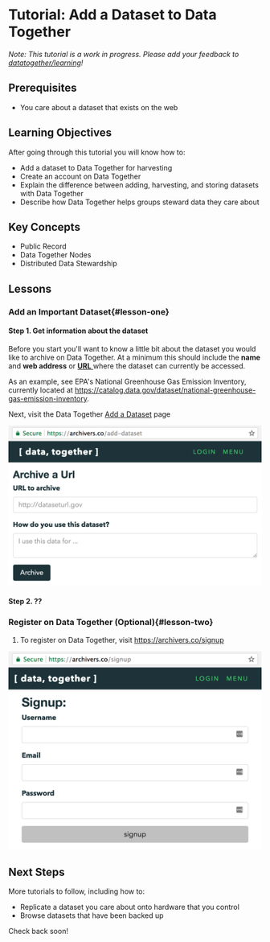 # Tutorial: Add a Dataset to Data Together

_Note: This tutorial is a work in progress. Please add your feedback to [datatogether/learning](https://github.com/datatogether/learning/issues)!_

## Prerequisites

* You care about a dataset that exists on the web

## Learning Objectives

After going through this tutorial you will know how to:

* Add a dataset to Data Together for harvesting
* Create an account on Data Together
* Explain the difference between adding, harvesting, and storing datasets with Data Together
* Describe how Data Together helps groups steward data they care about

## Key Concepts

* Public Record
* Data Together Nodes
* Distributed Data Stewardship

## Lessons

### Add an Important Dataset{#lesson-one}

#### Step 1. Get information about the dataset

Before you start you'll want to know a little bit about the dataset you would like to archive on Data Together. At a minimum this should include the **name** and **web address** or [**URL** ](https://en.wikipedia.org/wiki/URL) where the dataset can currently be accessed.

As an example, see EPA's National Greenhouse Gas Emission Inventory, currently located at https://catalog.data.gov/dataset/national-greenhouse-gas-emission-inventory. 

Next, visit the Data Together [Add a Dataset](#) page

![screenshot of the "Add a Dataset" interface](add-dataset/images/screenshot-AddADataset.png)


#### Step 2. ??

### Register on Data Together (Optional){#lesson-two}

1. To register on Data Together, visit https://archivers.co/signup

![screenshot of signing up for an account](add-dataset/images/Screenshot-signup.png)

## Next Steps

More tutorials to follow, including how to:

* Replicate a dataset you care about onto hardware that you control
* Browse datasets that have been backed up

Check back soon!
